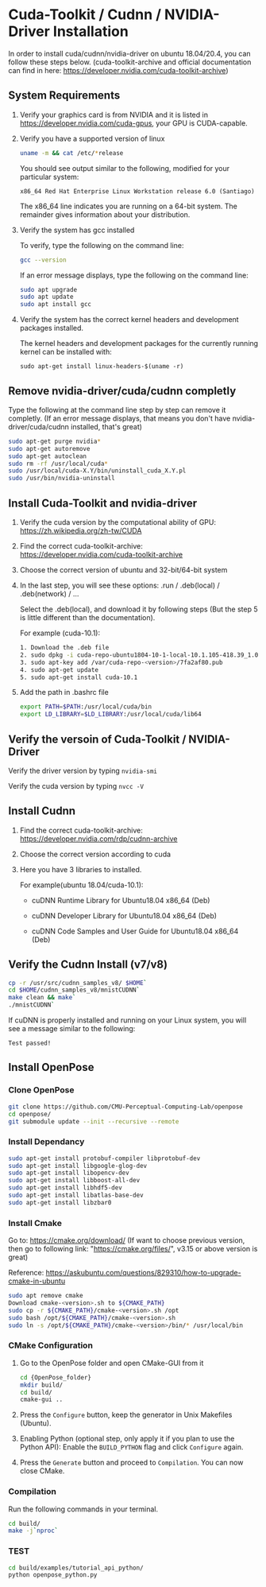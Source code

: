 # Cuda-Toolkit / Cudnn / NVIDIA-Driver Installation

In order to install cuda/cudnn/nvidia-driver on ubuntu 18.04/20.4, you can follow these steps below. (cuda-toolkit-archive and official documentation can find in here: <https://developer.nvidia.com/cuda-toolkit-archive>)

## System Requirements

1. Verify your graphics card is from NVIDIA and it is listed in <https://developer.nvidia.com/cuda-gpus>, your GPU is CUDA-capable.

2. Verify you have a supported version of linux

   ```bash
   uname -m && cat /etc/*release
   ```

   You should see output similar to the following, modified for your particular system:

   `x86_64 Red Hat Enterprise Linux Workstation release 6.0 (Santiago)`

   The x86_64 line indicates you are running on a 64-bit system. The remainder gives information about your distribution.

3. Verify the system has gcc installed

   To verify, type the following on the command line:

   ```bash
   gcc --version
   ```

   If an error message displays, type the following on the command line:

   ```bash
   sudo apt upgrade
   sudo apt update
   sudo apt install gcc
   ```

4. Verify the system has the correct kernel headers and development packages installed.

   The kernel headers and development packages for the currently running kernel can be installed with:

   `sudo apt-get install linux-headers-$(uname -r)`

## Remove nvidia-driver/cuda/cudnn completly

Type the following at the command line step by step can remove it completly. (If an error message displays, that means you don't have nvidia-driver/cuda/cudnn installed, that's great)

```bash
sudo apt-get purge nvidia*
sudo apt-get autoremove
sudo apt-get autoclean
sudo rm -rf /usr/local/cuda*
sudo /usr/local/cuda-X.Y/bin/uninstall_cuda_X.Y.pl
sudo /usr/bin/nvidia-uninstall
```

## Install Cuda-Toolkit and nvidia-driver

1. Verify the cuda version by the computational ability of GPU: <https://zh.wikipedia.org/zh-tw/CUDA>

2. Find the correct cuda-toolkit-archive: <https://developer.nvidia.com/cuda-toolkit-archive>

3. Choose the correct version of ubuntu and 32-bit/64-bit system

4. In the last step, you will see these options: .run / .deb(local) / .deb(network) / ...

   Select the .deb(local), and download it by following steps (But the step 5 is little different than the documentation).

   For example (cuda-10.1):

   ```bash
   1. Download the .deb file
   2. sudo dpkg -i cuda-repo-ubuntu1804-10-1-local-10.1.105-418.39_1.0-1_amd64.deb
   3. sudo apt-key add /var/cuda-repo-<version>/7fa2af80.pub
   4. sudo apt-get update
   5. sudo apt-get install cuda-10.1
   ```

5. Add the path in .bashrc file

   ```bash
   export PATH=$PATH:/usr/local/cuda/bin
   export LD_LIBRARY=$LD_LIBRARY:/usr/local/cuda/lib64
   ```

## Verify the versoin of Cuda-Toolkit / NVIDIA-Driver

Verify the driver version by typing `nvidia-smi`

Verify the cuda version by typing `nvcc -V`

## Install Cudnn

1. Find the correct cuda-toolkit-archive: <https://developer.nvidia.com/rdp/cudnn-archive>
2. Choose the correct version according to cuda
3. Here you have 3 libraries to installed.

   For example(ubuntu 18.04/cuda-10.1):

   - cuDNN Runtime Library for Ubuntu18.04 x86_64 (Deb)

   - cuDNN Developer Library for Ubuntu18.04 x86_64 (Deb)

   - cuDNN Code Samples and User Guide for Ubuntu18.04 x86_64 (Deb)

## Verify the Cudnn Install (v7/v8)

```bash
cp -r /usr/src/cudnn_samples_v8/ $HOME`
cd $HOME/cudnn_samples_v8/mnistCUDNN`
make clean && make`
./mnistCUDNN`
```

If cuDNN is properly installed and running on your Linux system, you will see a message similar to the following:

`Test passed!`

## Install OpenPose

### Clone OpenPose

```bash
git clone https://github.com/CMU-Perceptual-Computing-Lab/openpose
cd openpose/
git submodule update --init --recursive --remote
```

### Install Dependancy

```bash
sudo apt-get install protobuf-compiler libprotobuf-dev
sudo apt-get install libgoogle-glog-dev
sudo apt-get install libopencv-dev
sudo apt-get install libboost-all-dev
sudo apt-get install libhdf5-dev
sudo apt-get install libatlas-base-dev
sudo apt-get install libzbar0
```

### Install Cmake

Go to: <https://cmake.org/download/> (If want to choose previous version, then go to following link: "https://cmake.org/files/", v3.15 or above version is great)

Reference: <https://askubuntu.com/questions/829310/how-to-upgrade-cmake-in-ubuntu>

```bash
sudo apt remove cmake
Download cmake-<version>.sh to ${CMAKE_PATH}
sudo cp -r ${CMAKE_PATH}/cmake-<version>.sh /opt
sudo bash /opt/${CMAKE_PATH}/cmake-<version>.sh
sudo ln -s /opt/${CMAKE_PATH}/cmake-<version>/bin/* /usr/local/bin
```

### CMake Configuration

1. Go to the OpenPose folder and open CMake-GUI from it

   ```bash
   cd {OpenPose_folder}
   mkdir build/
   cd build/
   cmake-gui ..
   ```

2. Press the `Configure` button, keep the generator in Unix Makefiles (Ubuntu).
3. Enabling Python (optional step, only apply it if you plan to use the Python API): Enable the `BUILD_PYTHON` flag and click `Configure` again.
4. Press the `Generate` button and proceed to `Compilation`. You can now close CMake.

### Compilation

Run the following commands in your terminal.

```bash
cd build/
make -j`nproc`
```

### TEST

```bash
cd build/examples/tutorial_api_python/
python openpose_python.py
```
